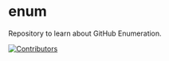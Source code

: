 # enum
Repository to learn about GitHub Enumeration.


























































































































































[![Contributors](https://img.shields.io/badge/Contributors-3-brightgreen)](https://github.com/EurydiceCorp/enum/graphs/contributors)

